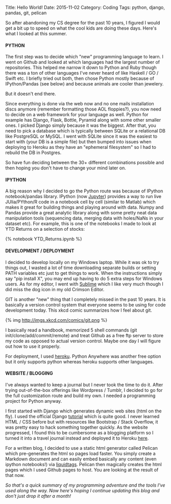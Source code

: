 Title: Hello World!
Date: 2015-11-02
Category: Coding
Tags: python, django, pandas, git, pelican

So after abandoning my CS degree for the past 10 years, I figured I would get a bit up to speed on what the cool kids are doing these days. Here's what I looked at this summer.

#### PYTHON
The first step was to decide which "new" programming language to learn. I went on Github and looked at which languages had the largest number of repositories. This helped me narrow it down to Python and Ruby though there was a ton of other languages I've never heard of like Haskell / GO / Swift etc. I briefly tried out both, then chose Python mostly because of IPython/Pandas (see below) and because animals are cooler than jewelery.

But it doesn't end there.

Since everything is done via the web now and no one mails installation discs anymore (remember formatting those AOL floppies?), you now need to decide on a web framework for your language as well. Python for example has Django, Flask, Bottle, Pyramid along with some other smaller ones. I picked Django simply because it was the biggest. After that, you need to pick a database which is typically between SQLite or a relational DB like PostgreSQL or MySQL. I went with SQLite since it was the easiest to start with (your DB is a simple file) but then bumped into issues when deploying to Heroku as they have an "ephemeral filesystem" so I had to rebuild the DB in Postgres.

So have fun deciding between the 30+ different combinations possible and then hoping you don't have to change your mind later on.  

#### IPYTHON
A big reason why I decided to go the Python route was because of IPython notebook/pandas library. IPython (now [Jupyter](http://jupyter.org/)) provides a way to run live JUlia/PYthon/R code in a notebook cell by cell (similar to Matlab) which makes it great for building things and playing around with data. Numpy and Pandas provide a great analytic library along with some pretty neat data manipulation tools (sequencing data, merging data with holes/NaNs in your dataset etc). For example, this is one of the notebooks I made to look at YTD Returns on a selection of stocks:

{% notebook YTD_Returns.ipynb %}

#### DEVELOPMENT / DEPLOYMENT
I decided to develop locally on my Windows laptop. While it was ok to try things out, I wasted a lot of time downloading separate builds or setting PATH variables etc just to get things to work. When the instructions simply say "pip install X", you may end up having to do 5 extra steps for Windows users. As for my editor, I went with [Sublime](http://www.sublimetext.com/) which I like very much though I did miss the dog icon in my old Crimson Editor.  

GIT is another "new" thing that I completely missed in the past 10 years. It is basically a version control system that everyone seems to be using for code development today. This xkcd comic summarizes how I feel about git.

{% img http://imgs.xkcd.com/comics/git.png %}

I basically read a handbook, memorized 5 shell commands (git init/clone/add/commit/remote) and treat Github as a free ftp server to store my code as opposed to actual version control. Maybe one day I will figure out how to use it properly. 

For deployment, I used [heroku](http://heroku.com/). Python Anywhere was another free option but it only supports python whereas heroku supports other languages. 

#### WEBSITE / BLOGGING
I've always wanted to keep a journal but I never took the time to do it. After trying out-of-the-box offerings like Wordpress / Tumblr, I decided to go for the full customization route and build my own. I needed a programming project for Python anyway.

I first started with Django which generates dynamic web sites (html on the fly). I used the official Django [tutorial](https://docs.djangoproject.com/en/1.8/intro/tutorial01/) which is quite good. I never learned HTML / CSS before but with resources like Bootstrap / Stack Overflow, it was pretty easy to hack something together quickly. As the website progressed, I found this to be cumbersome as a blogging platform so I turned it into a travel journal instead and deployed it to Heroku [here](http://dai-yu.com/).

For a written blog, I decided to use a static html generator called Pelican which pre-generates the html so pages load faster. You simply create a Markdown document and can easily embed basically any content (even ipython notebooks!) via [liquidtags](https://github.com/getpelican/pelican-plugins/tree/master/liquid_tags). Pelican then magically creates the html pages which I used Github pages to host. You are looking at the result of that now.

*So that's a quick summary of my programming adventure and the tools I've used along the way. Now here's hoping I continue updating this blog and don't just drop it after a month!*
